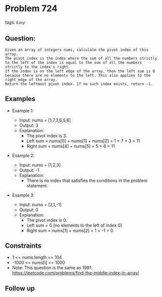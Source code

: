 # Problem 724
###### tags: `Easy`

## Question:
```
Given an array of integers nums, calculate the pivot index of this array.
The pivot index is the index where the sum of all the numbers strictly to the left of the index is equal to the sum of all the numbers strictly to the index's right.
If the index is on the left edge of the array, then the left sum is 0 because there are no elements to the left. This also applies to the right edge of the array.
Return the leftmost pivot index. If no such index exists, return -1.
```

## Examples
* Example 1:
	* Input: nums = [1,7,3,6,5,6]
	* Output: 3
	* Explanation:
		* The pivot index is 3.
		* Left sum = nums[0] + nums[1] + nums[2] = 1 + 7 + 3 = 11
		* Right sum = nums[4] + nums[5] = 5 + 6 = 11

* Example 2:
	* Input: nums = [1,2,3]
	* Output: -1
	* Explanation:
		* There is no index that satisfies the conditions in the problem statement.

* Example 3:
	* Input: nums = [2,1,-1]
	* Output: 0
	* Explanation:
		* The pivot index is 0.
		* Left sum = 0 (no elements to the left of index 0)
		* Right sum = nums[1] + nums[2] = 1 + -1 = 0

## Constraints
* 1 <= nums.length <= 104
* -1000 <= nums[i] <= 1000
* Note: This question is the same as 1991: https://leetcode.com/problems/find-the-middle-index-in-array/

## Follow up

